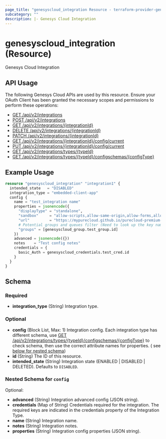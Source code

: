 ```yaml
---
page_title: "genesyscloud_integration Resource - terraform-provider-genesyscloud"
subcategory: ""
description: |- Genesys Cloud Integration
---
```


# genesyscloud_integration (Resource)

Genesys Cloud Integration

## API Usage

The following Genesys Cloud APIs are used by this resource. Ensure your OAuth Client has been granted the necessary
scopes and permissions to perform these operations:

* [GET /api/v2/integrations](https://developer.mypurecloud.com/api/rest/v2/integrations/#get-api-v2-integrations)
* [POST /api/v2/integrations](https://developer.mypurecloud.com/api/rest/v2/integrations/#post-api-v2-integrations)
* [GET /api/v2/integrations/{integrationId}](https://developer.mypurecloud.com/api/rest/v2/integrations/#get-api-v2-integrations--integrationId-)
* [DELETE /api/v2/integrations/{integrationId}](https://developer.mypurecloud.com/api/rest/v2/integrations/#delete-api-v2-integrations--integrationId-)
* [PATCH /api/v2/integrations/{integrationId}](https://developer.mypurecloud.com/api/rest/v2/integrations/#patch-api-v2-integrations--integrationId-)
* [GET /api/v2/integrations/{integrationId}/config/current](https://developer.mypurecloud.com/api/rest/v2/integrations/#get-api-v2-integrations--integrationId--config-current)
* [PUT /api/v2/integrations/{integrationId}/config/current](https://developer.mypurecloud.com/api/rest/v2/integrations/#put-api-v2-integrations--integrationId--config-current)
* [GET /api/v2/integrations/types/{typeId}](https://developer.mypurecloud.com/api/rest/v2/integrations/#get-api-v2-integrations-types--typeId-)
* [GET /api/v2/integrations/types/{typeId}/configschemas/{configType}](https://developer.mypurecloud.com/api/rest/v2/integrations/#get-api-v2-integrations-types--typeId--configschemas--configType-)

## Example Usage

```terraform
resource "genesyscloud_integration" "integration1" {
  intended_state   = "DISABLED"
  integration_type = "embedded-client-app"
  config {
    name = "test_integration name"
    properties = jsonencode({
      "displayType" = "standalone",
      "sandbox"     = "allow-scripts,allow-same-origin,allow-forms,allow-modals",
      "url"         = "https://mypurecloud.github.io/purecloud-premium-app/wizard/index.html"
      # Potential groups and queues filter (Need to look up the key name from integration type schema)
      "groups" = [genesyscloud_group.test_group.id]
    })
    advanced = jsonencode({})
    notes    = "Test config notes"
    credentials = {
      basic_Auth = genesyscloud_credentials.test_cred.id
    }
  }
}
```

<!-- schema generated by tfplugindocs -->

## Schema

### Required

- **integration_type** (String) Integration type.

### Optional

- **config** (Block List, Max: 1) Integration config. Each integration type has different schema,
  use [GET /api/v2/integrations/types/{typeId}/configschemas/{configType}](https://developer.mypurecloud.com/api/rest/v2/integrations/#get-api-v2-integrations-types--typeId--configschemas--configType-)
  to check schema, then use the correct attribute names for properties. (
  see [below for nested schema](#nestedblock--config))
- **id** (String) The ID of this resource.
- **intended_state** (String) Integration state (ENABLED | DISABLED | DELETED). Defaults to `DISABLED`.

<a id="nestedblock--config"></a>

### Nested Schema for `config`

Optional:

- **advanced** (String) Integration advanced config (JSON string).
- **credentials** (Map of String) Credentials required for the integration. The required keys are indicated in the
  credentials property of the Integration Type.
- **name** (String) Integration name.
- **notes** (String) Integration notes.
- **properties** (String) Integration config properties (JSON string).

